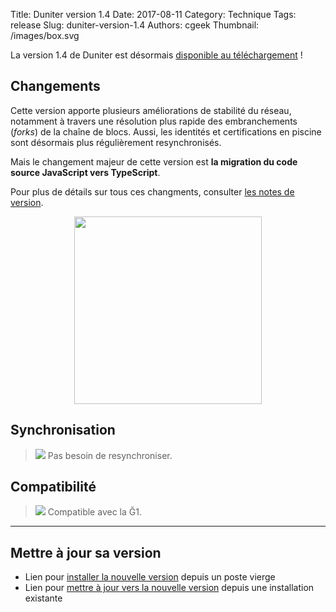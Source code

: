 Title: Duniter version 1.4
Date: 2017-08-11
Category: Technique
Tags: release
Slug: duniter-version-1.4
Authors: cgeek
Thumbnail: /images/box.svg

La version 1.4 de Duniter est désormais [disponible au téléchargement](https://github.com/duniter/duniter/releases/tag/v1.4.13) !

## Changements

Cette version apporte plusieurs améliorations de stabilité du réseau, notamment à travers une résolution plus rapide des embranchements (*forks*) de la chaîne de blocs. Aussi, les identités et certifications en piscine sont désormais plus régulièrement resynchronisés.

Mais le changement majeur de cette version est **la migration du code source JavaScript vers TypeScript**.

Pour plus de détails sur tous ces changments, consulter [les notes de version](https://github.com/duniter/duniter/releases/tag/v1.4.13).

<center><img class="screenshot" src="../images/duniter-1.4/typescript.png" width="300px"/></center>

## Synchronisation

> <span class="icon">![](../images/icons/white_check_mark.png)</span> Pas besoin de resynchroniser.

## Compatibilité

> <span class="icon">![](../images/icons/white_check_mark.png)</span> Compatible avec la Ğ1.

-----

## Mettre à jour sa version

* Lien pour [installer la nouvelle version](https://github.com/duniter/duniter/blob/master/doc/install-a-node.md) depuis un poste vierge
* Lien pour [mettre à jour vers la nouvelle version](https://github.com/duniter/duniter/blob/master/doc/update-a-node.md) depuis une installation existante
